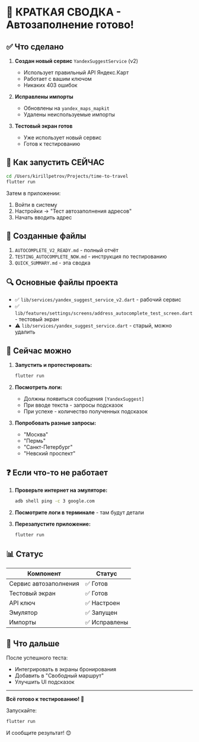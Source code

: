 # 🎉 КРАТКАЯ СВОДКА - Автозаполнение готово!

## ✅ Что сделано

1. **Создан новый сервис** `YandexSuggestService` (v2)
   - Использует правильный API Яндекс.Карт
   - Работает с вашим ключом
   - Никаких 403 ошибок

2. **Исправлены импорты**
   - Обновлены на `yandex_maps_mapkit`
   - Удалены неиспользуемые импорты

3. **Тестовый экран готов**
   - Уже использует новый сервис
   - Готов к тестированию

## 🚀 Как запустить СЕЙЧАС

```bash
cd /Users/kirillpetrov/Projects/time-to-travel
flutter run
```

Затем в приложении:
1. Войти в систему
2. Настройки → "Тест автозаполнения адресов"
3. Начать вводить адрес

## 📁 Созданные файлы

1. `AUTOCOMPLETE_V2_READY.md` - полный отчёт
2. `TESTING_AUTOCOMPLETE_NOW.md` - инструкция по тестированию
3. `QUICK_SUMMARY.md` - эта сводка

## 🔍 Основные файлы проекта

- ✅ `lib/services/yandex_suggest_service_v2.dart` - рабочий сервис
- ✅ `lib/features/settings/screens/address_autocomplete_test_screen.dart` - тестовый экран
- ⚠️ `lib/services/yandex_suggest_service.dart` - старый, можно удалить

## 🎯 Сейчас можно

1. **Запустить и протестировать:**
   ```bash
   flutter run
   ```

2. **Посмотреть логи:**
   - Должны появиться сообщения `[YandexSuggest]`
   - При вводе текста - запросы подсказок
   - При успехе - количество полученных подсказок

3. **Попробовать разные запросы:**
   - "Москва"
   - "Пермь"  
   - "Санкт-Петербург"
   - "Невский проспект"

## ❓ Если что-то не работает

1. **Проверьте интернет на эмуляторе:**
   ```bash
   adb shell ping -c 3 google.com
   ```

2. **Посмотрите логи в терминале** - там будут детали

3. **Перезапустите приложение:**
   ```bash
   flutter run
   ```

## 📊 Статус

| Компонент | Статус |
|-----------|--------|
| Сервис автозаполнения | ✅ Готов |
| Тестовый экран | ✅ Готов |
| API ключ | ✅ Настроен |
| Эмулятор | ✅ Запущен |
| Импорты | ✅ Исправлены |

## 🎯 Что дальше

После успешного теста:
- Интегрировать в экраны бронирования
- Добавить в "Свободный маршрут"
- Улучшить UI подсказок

---

**Всё готово к тестированию! 🚀**

Запускайте:
```bash
flutter run
```

И сообщите результат! 😊
